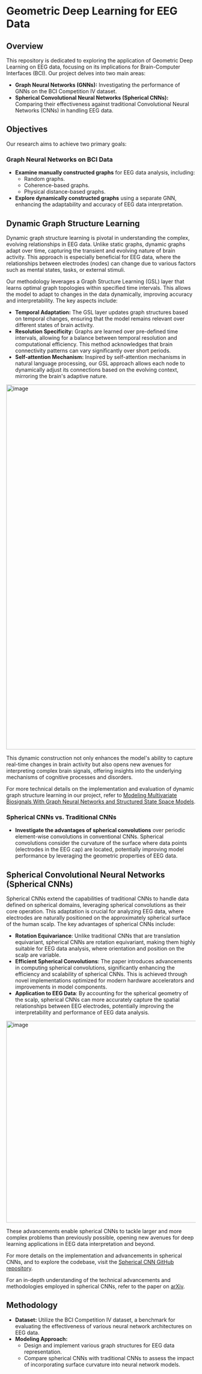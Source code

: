 # Geometric Deep Learning for EEG Data

## Overview

This repository is dedicated to exploring the application of Geometric Deep Learning on EEG data, focusing on its implications for Brain-Computer Interfaces (BCI). Our project delves into two main areas:

- **Graph Neural Networks (GNNs):** Investigating the performance of GNNs on the BCI Competition IV dataset.
- **Spherical Convolutional Neural Networks (Spherical CNNs):** Comparing their effectiveness against traditional Convolutional Neural Networks (CNNs) in handling EEG data.

## Objectives

Our research aims to achieve two primary goals:

### Graph Neural Networks on BCI Data

- **Examine manually constructed graphs** for EEG data analysis, including:
  - Random graphs.
  - Coherence-based graphs.
  - Physical distance-based graphs.
- **Explore dynamically constructed graphs** using a separate GNN, enhancing the adaptability and accuracy of EEG data interpretation.

## Dynamic Graph Structure Learning

Dynamic graph structure learning is pivotal in understanding the complex, evolving relationships in EEG data. Unlike static graphs, dynamic graphs adapt over time, capturing the transient and evolving nature of brain activity. This approach is especially beneficial for EEG data, where the relationships between electrodes (nodes) can change due to various factors such as mental states, tasks, or external stimuli.

Our methodology leverages a Graph Structure Learning (GSL) layer that learns optimal graph topologies within specified time intervals. This allows the model to adapt to changes in the data dynamically, improving accuracy and interpretability. The key aspects include:

- **Temporal Adaptation:** The GSL layer updates graph structures based on temporal changes, ensuring that the model remains relevant over different states of brain activity.
- **Resolution Specificity:** Graphs are learned over pre-defined time intervals, allowing for a balance between temporal resolution and computational efficiency. This method acknowledges that brain connectivity patterns can vary significantly over short periods.
- **Self-attention Mechanism:** Inspired by self-attention mechanisms in natural language processing, our GSL approach allows each node to dynamically adjust its connections based on the evolving context, mirroring the brain's adaptive nature.

<img width="971" alt="image" src="https://github.com/dzxterity/GDL_for_EEG/assets/24210513/ba4f4824-fce9-46ac-9717-8e48368b6a5c">


This dynamic construction not only enhances the model's ability to capture real-time changes in brain activity but also opens new avenues for interpreting complex brain signals, offering insights into the underlying mechanisms of cognitive processes and disorders.

For more technical details on the implementation and evaluation of dynamic graph structure learning in our project, refer to [Modeling Multivariate Biosignals With Graph Neural Networks and Structured State Space Models](https://arxiv.org/abs/2211.11176).



### Spherical CNNs vs. Traditional CNNs

- **Investigate the advantages of spherical convolutions** over periodic element-wise convolutions in conventional CNNs. Spherical convolutions consider the curvature of the surface where data points (electrodes in the EEG cap) are located, potentially improving model performance by leveraging the geometric properties of EEG data.

## Spherical Convolutional Neural Networks (Spherical CNNs)

Spherical CNNs extend the capabilities of traditional CNNs to handle data defined on spherical domains, leveraging spherical convolutions as their core operation. This adaptation is crucial for analyzing EEG data, where electrodes are naturally positioned on the approximately spherical surface of the human scalp. The key advantages of spherical CNNs include:

- **Rotation Equivariance**: Unlike traditional CNNs that are translation equivariant, spherical CNNs are rotation equivariant, making them highly suitable for EEG data analysis, where orientation and position on the scalp are variable.
- **Efficient Spherical Convolutions**: The paper introduces advancements in computing spherical convolutions, significantly enhancing the efficiency and scalability of spherical CNNs. This is achieved through novel implementations optimized for modern hardware accelerators and improvements in model components.
- **Application to EEG Data**: By accounting for the spherical geometry of the scalp, spherical CNNs can more accurately capture the spatial relationships between EEG electrodes, potentially improving the interpretability and performance of EEG data analysis.

<img width="537" alt="image" src="https://github.com/dzxterity/GDL_for_EEG/assets/24210513/a8955607-a6d5-486f-9302-0ff88228d189">


These advancements enable spherical CNNs to tackle larger and more complex problems than previously possible, opening new avenues for deep learning applications in EEG data interpretation and beyond.

For more details on the implementation and advancements in spherical CNNs, and to explore the codebase, visit the [Spherical CNN GitHub repository](https://github.com/google-research/spherical-cnn).

For an in-depth understanding of the technical advancements and methodologies employed in spherical CNNs, refer to the paper on [arXiv](https://arxiv.org/abs/2306.05420).


## Methodology

- **Dataset:** Utilize the BCI Competition IV dataset, a benchmark for evaluating the effectiveness of various neural network architectures on EEG data.
- **Modeling Approach:**
  - Design and implement various graph structures for EEG data representation.
  - Compare spherical CNNs with traditional CNNs to assess the impact of incorporating surface curvature into neural network models.
